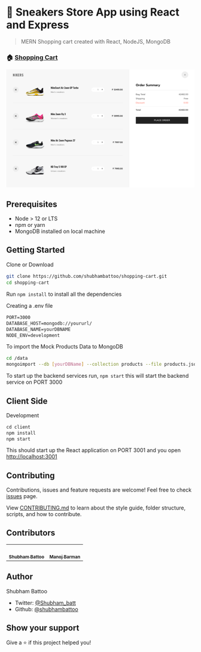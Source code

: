 <h1> 
  👟 Sneakers Store App using React and Express
</h1>

> MERN Shopping cart created with React, NodeJS, MongoDB

### 🏠 [Shopping Cart](https://react-shopping-cart-12045.herokuapp.com/)

![screen](./cart.png)

## Prerequisites

- Node > 12 or LTS
- npm or yarn
- MongoDB installed on local machine

## Getting Started

Clone or Download

```sh
git clone https://github.com/shubhambattoo/shopping-cart.git
cd shopping-cart
```

Run `npm install` to install all the dependencies

Creating a .env file

```
PORT=3000
DATABASE_HOST=mongodb://yoururl/
DATABASE_NAME=yourDBNAME
NODE_ENV=development
```

To import the Mock Products Data to MongoDB

```sh
cd /data
mongoimport --db [yourDBName] --collection products --file products.json --jsonArray
```

To start up the backend services run, `npm start` this will start the backend service on PORT 3000

## Client Side

Development

```
cd client
npm install
npm start
```

This should start up the React application on PORT 3001 and you open [http://localhost:3001](http://localhost:3001)

## Contributing

Contributions, issues and feature requests are welcome!
Feel free to check [issues](https://github.com/shubhambattoo/shopping-cart/issues) page.

View [CONTRIBUTING.md](https://github.com/shubhambattoo/shopping-cart/blob/master/CONTRIBUTING.md) to learn about the style guide, folder structure, scripts, and how to contribute.

## Contributors

<table>
  <tr>
    <td align="center"><a href="https://www.shubhambattoo.in"><img src="https://avatars1.githubusercontent.com/u/21199053?s=460&u=b41bc8b601833787049d7a35fe981bcf56741c18&v=4" width="50px;" alt=""/><br /><sub><b>Shubham Battoo</b></sub></a><br />
    </td>
    <td align="center"><a href="https://www.manojbarman.in/"><img src="https://avatars2.githubusercontent.com/u/11155266?s=460&u=1109fa72a8f0652ed20c58b10391ed49f7162ef5&v=4" width="50px;" alt=""/><br /><sub><b>Manoj Barman</b></sub></a><br />
    </td>
  </tr>
</table>

## Author

Shubham Battoo

- Twitter: [@Shubham_batt](https://twitter.com/Shubham_batt)
- Github: [@shubhambattoo](https://github.com/shubhambattoo)

## Show your support

Give a ⭐️ if this project helped you!
